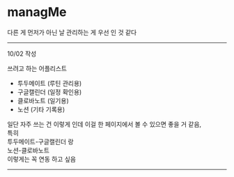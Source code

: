 # managMe
다른 게 먼저가 아닌 날 관리하는 게 우선 인 것 같다


***
10/02 작성 

쓰려고 하는 어플리스트

* 투두메이트 (루틴 관리용)
* 구글캘린더 (일정 확인용)
* 클로바노트 (일기용)
* 노션 (기타 기록용)

일단 자주 쓰는 건 이렇게 인데 이걸 한 페이지에서 볼 수 있으면 좋을 거 같음,   
특히  
투두메이트-구글캘린더 랑  
노션-클로바노트   
이렇게는 꼭 연동 하고 싶음

***
